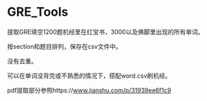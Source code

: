 # GRE_Tools
提取GRE填空1200题机经里在红宝书，3000以及佛脚里出现的所有单词。

按section和题目排列，保存在csv文件中。

没有去重。

可以在单词没背完或不熟悉的情况下，搭配word.csv刷机经。

pdf提取部分参照https://www.jianshu.com/p/31939ee6f1c9
